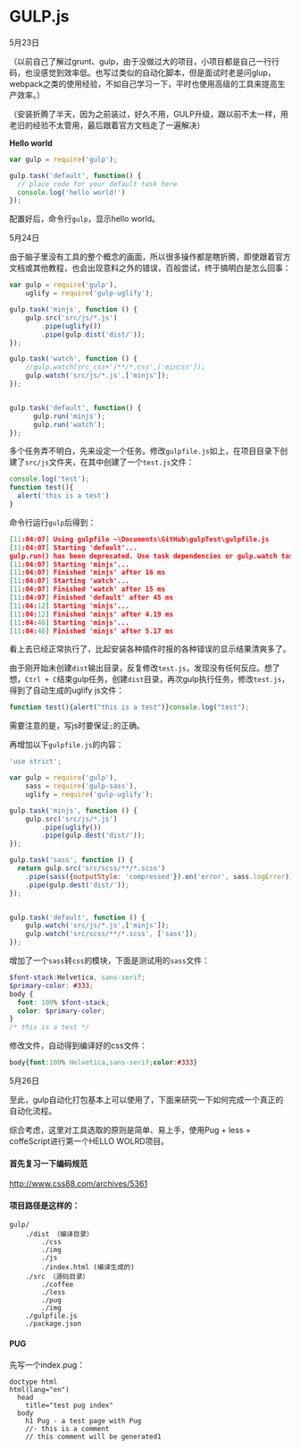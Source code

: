 # GULP.js

5月23日

（以前自己了解过grunt、gulp，由于没做过大的项目，小项目都是自己一行行码，也没感觉到效率低。也写过类似的自动化脚本，但是面试时老是问glup，webpack之类的使用经验，不如自己学习一下，平时也使用高级的工具来提高生产效率。）

（安装折腾了半天，因为之前装过，好久不用，GULP升级，跟以前不太一样，用老旧的经验不太管用，最后跟着官方文档走了一遍解决）

**Hello world**

```javascript
var gulp = require('gulp');

gulp.task('default', function() {
  // place code for your default task here
  console.log('hello world!')
});
```

配置好后，命令行`gulp`，显示hello world。



5月24日

由于脑子里没有工具的整个概念的画面，所以很多操作都是瞎折腾，即使跟着官方文档或其他教程，也会出现意料之外的错误，百般尝试，终于搞明白是怎么回事：

```javascript
var gulp = require('gulp'),
    uglify = require('gulp-uglify');

gulp.task('minjs', function () {
    gulp.src('src/js/*.js')
        .pipe(uglify())
        .pipe(gulp.dist('dist/'));
});

gulp.task('watch', function () {
    //gulp.watch(src_css+'/**/*.css',['mincss']);
    gulp.watch('src/js/*.js',['minjs']);
});


gulp.task('default', function() {
      gulp.run('minjs');
      gulp.run('watch');
});
```

多个任务弄不明白，先来设定一个任务。修改`gulpfile.js`如上，在项目目录下创建了`src/js`文件夹，在其中创建了一个`test.js`文件：

```javascript
console.log('test');
function test(){
  alert('this is a test')
}
```



命令行运行`gulp`后得到：

```json
[11:04:07] Using gulpfile ~\Documents\GitHub\gulpTest\gulpfile.js
[11:04:07] Starting 'default'...
gulp.run() has been deprecated. Use task dependencies or gulp.watch task triggering instead.
[11:04:07] Starting 'minjs'...
[11:04:07] Finished 'minjs' after 16 ms
[11:04:07] Starting 'watch'...
[11:04:07] Finished 'watch' after 15 ms
[11:04:07] Finished 'default' after 45 ms
[11:04:12] Starting 'minjs'...
[11:04:12] Finished 'minjs' after 4.19 ms
[11:04:40] Starting 'minjs'...
[11:04:40] Finished 'minjs' after 5.17 ms
```

看上去已经正常执行了，比起安装各种插件时报的各种错误的显示结果清爽多了。

由于刚开始未创建`dist`输出目录，反复修改`test.js`，发现没有任何反应。想了想，`Ctrl + C`结束gulp任务，创建`dist`目录，再次gulp执行任务，修改`test.js`，得到了自动生成的uglify js文件：

```javascript
function test(){alert("this is a test")}console.log("test");
```

需要注意的是，写js时要保证`;`的正确。



再增加以下`gulpfile.js`的内容：

```javascript
'use strict';

var gulp = require('gulp'),
    sass = require('gulp-sass'),
    uglify = require('gulp-uglify');

gulp.task('minjs', function () {
    gulp.src('src/js/*.js')
        .pipe(uglify())
        .pipe(gulp.dest('dist/'));
});

gulp.task('sass', function () {
  return gulp.src('src/scss/**/*.scss')
    .pipe(sass({outputStyle: 'compressed'}).on('error', sass.logError))
    .pipe(gulp.dest('dist/'));
});


gulp.task('default', function () {
    gulp.watch('src/js/*.js',['minjs']);
    gulp.watch('src/scss/**/*.scss', ['sass']);
});
```

增加了一个`sass`转`css`的模块，下面是测试用的`sass`文件：

```scss
$font-stack:Helvetica, sans-serif;
$primary-color: #333;
body {
  font: 100% $font-stack;
  color: $primary-color;
}
/* this is a test */
```

修改文件，自动得到编译好的css文件：

```css
body{font:100% Helvetica,sans-serif;color:#333}
```



5月26日

至此，gulp自动化打包基本上可以使用了，下面来研究一下如何完成一个真正的自动化流程。

综合考虑，这里对工具选取的原则是简单、易上手，使用Pug + less + coffeScript进行第一个HELLO WOLRD项目。



#### 首先复习一下编码规范

http://www.css88.com/archives/5361



#### 项目路径是这样的：

```
gulp/
	./dist （编译目录）
		./css
		./img
		./js
		./index.html (编译生成的)
	./src （源码目录）
		./coffee
		./less
		./pug
		./img
	./gulpfile.js
	./package.json
```



#### PUG

先写一个index.pug：

```jade
doctype html
html(lang="en")
  head
    title="test pug index"
  body
    h1 Pug - a test page with Pug
    //- this is a comment
    // this comment will be generated1
    
```



